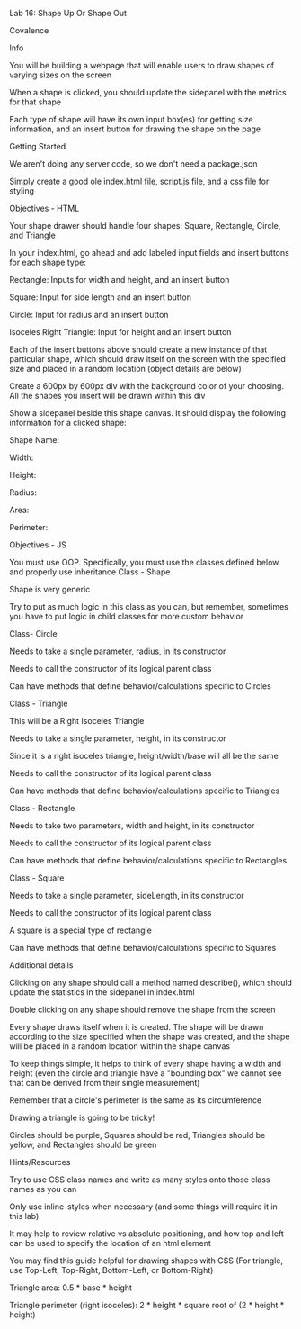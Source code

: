 Lab 16: Shape Up Or Shape Out

Covalence

Info

You will be building a webpage that will enable users to draw shapes of varying sizes on the screen

When a shape is clicked, you should update the sidepanel with the metrics for that shape

Each type of shape will have its own input box(es) for getting size information, and an insert button for drawing the shape on the page

Getting Started

We aren't doing any server code, so we don't need a package.json

Simply create a good ole index.html file, script.js file, and a css file for styling

Objectives - HTML

Your shape drawer should handle four shapes: Square, Rectangle, Circle, and Triangle

In your index.html, go ahead and add labeled input fields and insert buttons for each shape type:

Rectangle: Inputs for width and height, and an insert button

Square: Input for side length and an insert button

Circle: Input for radius and an insert button

Isoceles Right Triangle: Input for height and an insert button

Each of the insert buttons above should create a new instance of that particular shape, which should draw itself on the screen with the specified size and placed in a random location (object details are below)

Create a 600px by 600px div with the background color of your choosing. All the shapes you insert will be drawn within this div

Show a sidepanel beside this shape canvas. It should display the following information for a clicked shape:

Shape Name:

Width:

Height:

Radius:

Area:

Perimeter:

Objectives - JS

You must use OOP. Specifically, you must use the classes defined below and properly use inheritance
Class - Shape

Shape is very generic

Try to put as much logic in this class as you can, but remember, sometimes you have to put logic in child classes for more custom behavior

Class- Circle

Needs to take a single parameter, radius, in its constructor

Needs to call the constructor of its logical parent class

Can have methods that define behavior/calculations specific to Circles

Class - Triangle

This will be a Right Isoceles Triangle

Needs to take a single parameter, height, in its constructor

Since it is a right isoceles triangle, height/width/base will all be the same

Needs to call the constructor of its logical parent class

Can have methods that define behavior/calculations specific to Triangles

Class - Rectangle

Needs to take two parameters, width and height, in its constructor

Needs to call the constructor of its logical parent class

Can have methods that define behavior/calculations specific to Rectangles

Class - Square

Needs to take a single parameter, sideLength, in its constructor

Needs to call the constructor of its logical parent class

A square is a special type of rectangle

Can have methods that define behavior/calculations specific to Squares

Additional details

Clicking on any shape should call a method named describe(), which should update the statistics in the sidepanel in index.html

Double clicking on any shape should remove the shape from the screen

Every shape draws itself when it is created. The shape will be drawn according to the size specified when the shape was created, and the shape will be placed in a random location within the shape canvas

To keep things simple, it helps to think of every shape having a width and height (even the circle and triangle have a "bounding box" we cannot see that can be derived from their single measurement)

Remember that a circle's perimeter is the same as its circumference

Drawing a triangle is going to be tricky!

Circles should be purple, Squares should be red, Triangles should be yellow, and Rectangles should be green

Hints/Resources

Try to use CSS class names and write as many styles onto those class names as you can

Only use inline-styles when necessary (and some things will require it in this lab)

It may help to review relative vs absolute positioning, and how top and left can be used to specify the location of an html element

You may find this guide helpful for drawing shapes with CSS (For triangle, use Top-Left, Top-Right, Bottom-Left, or Bottom-Right)

Triangle area: 0.5 * base * height

Triangle perimeter (right isoceles): 2 * height * square root of (2 * height * height)
